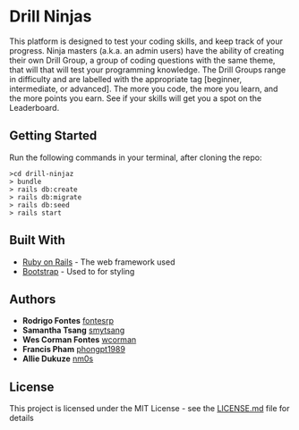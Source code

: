 # Drill Ninjas

This platform is designed to test your coding skills, and keep track of your progress. Ninja masters (a.k.a. an admin users) have the ability of creating their own Drill Group, a group of coding questions with the same theme, that will that will test your programming knowledge. The Drill Groups range in difficulty and are labelled with the appropriate tag [beginner, intermediate, or advanced]. The more you code, the more you learn, and the more points you earn. See if your skills will get you a spot on the Leaderboard.

## Getting Started

Run the following commands in your terminal, after cloning the repo:

```
>cd drill-ninjaz
> bundle
> rails db:create
> rails db:migrate
> rails db:seed
> rails start
```

## Built With

* [Ruby on Rails](http://rubyonrails.org/) - The web framework used
* [Bootstrap](https://getbootstrap.com/) - Used to for styling

## Authors

* **Rodrigo Fontes**
 [fontesrp](https://github.com/fontesrp)
* **Samantha Tsang**
 [smytsang](https://github.com/smytsang)
* **Wes Corman Fontes**
 [wcorman](https://github.com/wcorman)
* **Francis Pham**
 [phongpt1989](https://github.com/phongpt1989)
* **Allie Dukuze**
 [nm0s](https://github.com/nm0s)


## License

This project is licensed under the MIT License - see the [LICENSE.md](LICENSE.md) file for details
